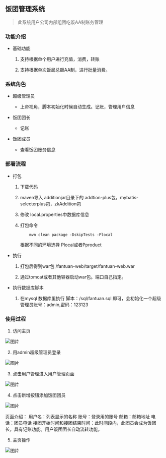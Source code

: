 ## 饭团管理系统

> 此系统用户公司内部组团吃饭AA制账务管理

### 功能介绍

- 基础功能

    1. 支持根据单个用户进行充值，消费，转账
    
    2. 支持根据单次饭局总额AA制，进行批量消费。

### 系统角色

- 超级管理员
    - 上帝视角，脚本初始化时候自动生成。记账，管理用户信息
    
-  饭团团长
    - 记账
    
- 饭团成员
    - 查看饭团账务信息

### 部署流程  

- 打包

    1. 下载代码

    2. maven导入 additionjar目录下的 addtion-plus包，mybatis-selecterplus包，zkAddition包
    
    3. 修改 local.properties中数据库信息
    
    4. 打包命令 
        ```batch
            mvn clean package -DskipTests -Plocal
        ```
        根据不同的环境选择 Plocal或者Pproduct

- 执行
    
    1. 打包后得到war包 /fantuan-web/target/fantuan-web.war
    
    2. 通过tomcat或者其他容器启动war包。端口自己指定。
    
- 执行数据库脚本
    
    1. 在mysql 数据库里执行 脚本：/sql/fantuan.sql 即可，会初始化一个超级管理员账号：admin,密码：123123

### 使用过程

1. 访问主页

![图片](http://ovuanu0c3.bkt.clouddn.com/hexo/1524904168123.png?imageView2/2/w/596/h/640/format/jpg/q/100|watermark/2/text/d3d3LmxpbGh1aS5jb20=/font/5b6u6L2v6ZuF6buR/fontsize/400/fill/Izk2OEM4Qw==/dissolve/100/gravity/SouthEast/dx/10/dy/10|imageslim)

2. 用admin超级管理员登录

![图片](http://ovuanu0c3.bkt.clouddn.com/hexo/1524904209988.png?imageView2/2/w/1394/h/640/format/jpg/q/100|watermark/2/text/d3d3LmxpbGh1aS5jb20=/font/5b6u6L2v6ZuF6buR/fontsize/400/fill/Izk2OEM4Qw==/dissolve/100/gravity/SouthEast/dx/10/dy/10|imageslim)

3. 点击用户管理进入用户管理页面

![图片](http://ovuanu0c3.bkt.clouddn.com/hexo/1524904293279.png?imageView2/2/w/1408/h/640/format/jpg/q/100|watermark/2/text/d3d3LmxpbGh1aS5jb20=/font/5b6u6L2v6ZuF6buR/fontsize/400/fill/Izk2OEM4Qw==/dissolve/100/gravity/SouthEast/dx/10/dy/10|imageslim)

4. 点击新增按钮添加饭团团员

![图片](http://ovuanu0c3.bkt.clouddn.com/hexo/1524904336445.png?imageView2/2/w/724/h/640/format/jpg/q/100|watermark/2/text/d3d3LmxpbGh1aS5jb20=/font/5b6u6L2v6ZuF6buR/fontsize/400/fill/Izk2OEM4Qw==/dissolve/100/gravity/SouthEast/dx/10/dy/10|imageslim)

页面介绍：
    用户名：列表显示的名称
    账号：登录用的账号
    邮箱：邮箱地址
    电话：团员电话
    接团开始时间和接团结束时间：此时间段内，此团员会成为饭团长，具有记账功能。用户饭团团长自动流转功能。

  
5. 主页操作

![图片](http://ovuanu0c3.bkt.clouddn.com/hexo/1524905015603.png?imageView2/2/w/1367/h/640/format/jpg/q/100|watermark/2/text/d3d3LmxpbGh1aS5jb20=/font/5b6u6L2v6ZuF6buR/fontsize/400/fill/Izk2OEM4Qw==/dissolve/100/gravity/SouthEast/dx/10/dy/10|imageslim)
